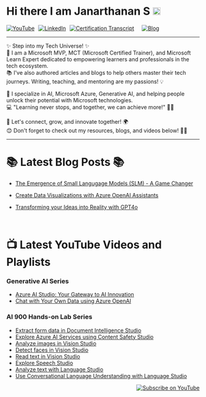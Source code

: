 
# Hi there I am Janarthanan S <img src="https://raw.githubusercontent.com/MartinHeinz/MartinHeinz/master/wave.gif"  width="20" height="20"/>

<div style="display: flex; gap: 10px; flex-wrap: wrap;">
  <a href="https://youtube.com/@startwithjana?si=R8vzBjQhD4krwSkK" target="_blank" rel="noopener noreferrer">
    <img src="https://img.shields.io/badge/YouTube-%23FF0000.svg?style=for-the-badge&logo=YouTube&logoColor=white" alt="YouTube" />
  </a>
  <a href="https://www.linkedin.com/in/janarthananselvaraj/" target="_blank" rel="noopener noreferrer">
    <img src="https://img.shields.io/badge/LinkedIn-%230077B5.svg?style=for-the-badge&logo=LinkedIn&logoColor=white" alt="LinkedIn" />
  </a>
<a href="https://learn.microsoft.com/en-us/users/janarthanans-8585/transcript/vpje2b20ex3q2kz" target="_blank" rel="noopener noreferrer">
    <img src="https://img.shields.io/badge/Certification%20Transcript-%230078D4.svg?style=for-the-badge&logo=microsoft&logoColor=white" alt="Certification Transcript" />
</a>
<br>
   <a href="https://www.c-sharpcorner.com/members/janarthanan-selvaraj/articles" target="_blank" rel="noopener noreferrer">
    <img src="https://img.shields.io/badge/Blog-%23000000.svg?style=for-the-badge&logo=Ghost&logoColor=white" alt="Blog" />
  </a>
 </div>
<hr>
✨ Step into my Tech Universe! ✨ <br>
🚀 I am a Microsoft MVP, MCT (Microsoft Certified Trainer), and Microsoft Learn Expert dedicated to empowering learners and professionals in the tech ecosystem.
<br>📚 I've also authored articles and blogs to help others master their tech journeys. Writing, teaching, and mentoring are my passions! 💡

🌟 I specialize in AI, Microsoft Azure, Generative AI, and helping people unlock their potential with Microsoft technologies. <br>
💻 "Learning never stops, and together, we can achieve more!" 🚴‍♀️

🌟 Let's connect, grow, and innovate together! 🌍<br>
😊 Don't forget to check out my resources, blogs, and videos below! 🎥📖<br>
<hr>

# 📚 Latest Blog Posts 📚

- [The Emergence of Small Langugage Models (SLM) - A Game Changer](https://www.c-sharpcorner.com/article/the-emergence-of-small-langugage-models-slm-a-game-changer/)
- [Create Data Visualizations with Azure OpenAI Assistants](https://www.c-sharpcorner.com/article/create-data-visualizations-with-azure-openai-assistants/)
- [Transforming your Ideas into Reality with GPT4o](https://www.c-sharpcorner.com/article/transforming-your-ideas-into-reality-with-gpt4o/)

  <br>

# 📺 Latest YouTube Videos and Playlists

### Generative AI Series
- [Azure AI Studio: Your Gateway to AI Innovation](https://www.youtube.com/watch?v=obicJcAQlWg)
- [Chat with Your Own Data using Azure OpenAI](https://www.youtube.com/watch?v=cHWh22r6Dmo)
  
### AI 900 Hands-on Lab Series
- [Extract form data in Document Intelligence Studio](https://www.youtube.com/watch?v=CJid5E90nzA&list=PLA7hcqGIaR8klb49NS-64VCLfDN0ibrzb&index=8)
- [Explore Azure AI Services using Content Safety Studio](https://www.youtube.com/watch?v=46bXHpfYyJI&list=PLA7hcqGIaR8klb49NS-64VCLfDN0ibrzb&index=7)
- [Analyze images in Vision Studio](https://www.youtube.com/watch?v=TSpPM3HDoxQ&list=PLA7hcqGIaR8klb49NS-64VCLfDN0ibrzb&index=3)
- [Detect faces in Vision Studio](https://www.youtube.com/watch?v=eKoJF2otzBM&list=PLA7hcqGIaR8klb49NS-64VCLfDN0ibrzb&index=2)
- [Read text in Vision Studio](https://www.youtube.com/watch?v=pRVwoJFmzbs&list=PLA7hcqGIaR8klb49NS-64VCLfDN0ibrzb&index=4)
- [Explore Speech Studio](https://www.youtube.com/watch?v=vtVeP9qZYHc&list=PLA7hcqGIaR8klb49NS-64VCLfDN0ibrzb&index=1)
- [Analyze text with Language Studio](https://www.youtube.com/watch?v=_Brl2hkMwzg&list=PLA7hcqGIaR8klb49NS-64VCLfDN0ibrzb&index=5)
- [Use Conversational Language Understanding with Language Studio](https://www.youtube.com/watch?v=FJOmWR0HG3s&list=PLA7hcqGIaR8klb49NS-64VCLfDN0ibrzb&index=6)

<div align="right">
  <a href="https://youtube.com/@startwithjana?si=7tXRWEejwq2DGLgf">
    <img src="https://img.shields.io/badge/Subscribe-red?style=for-the-badge&logo=youtube&logoColor=white" alt="Subscribe on YouTube">
  </a>
</div>

